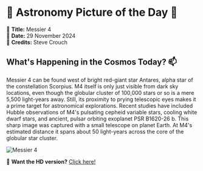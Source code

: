 # 🌌 **Astronomy Picture of the Day** 🌌

🔭 **Title:** Messier 4  
📅 **Date:** 29 November 2024  
📸 **Credits:** Steve Crouch  

## **What's Happening in the Cosmos Today?** 📫

Messier 4 can be found west of bright red-giant star Antares, alpha star of the constellation Scorpius. M4 itself is only just visible from dark sky locations, even though the globular cluster of 100,000 stars or so is a mere 5,500 light-years away. Still, its proximity to prying telescopic eyes makes it a prime target for astronomical explorations. Recent studies have included Hubble observations of M4's pulsating cepheid variable stars, cooling white dwarf stars, and ancient, pulsar orbiting exoplanet PSR B1620-26 b. This sharp image was captured with a small telescope on planet Earth. At M4's estimated distance it spans about 50 light-years across the core of the globular star cluster.


![Messier 4](https://apod.nasa.gov/apod/image/2411/m4_STXL16200_RC14_LRGB1024.jpg)

🌠 **Want the HD version?** [Click here!](https://apod.nasa.gov/apod/image/2411/m4_STXL16200_RC14_LRGB.jpg)
